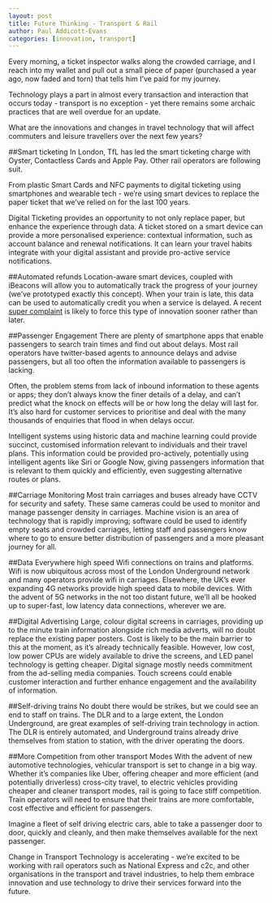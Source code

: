 ```yaml
---
layout: post
title: Future Thinking - Transport & Rail
author: Paul Addicott-Evans
categories: [innovation, transport]
---
```


Every morning, a ticket inspector walks along the crowded carriage, and I reach into my wallet and pull out a small piece of paper (purchased a year ago, now faded and torn) that tells him I’ve paid for my journey.

Technology plays a part in almost every transaction and interaction that occurs today - transport is no exception - yet there remains some archaic practices that are well overdue for an update.

What are the innovations and changes in travel technology that will affect commuters and leisure travellers over the next few years?

##Smart ticketing
In London, TfL has led the smart ticketing charge with Oyster, Contactless Cards and Apple Pay. Other rail operators are following suit.

From plastic Smart Cards and NFC payments to digital ticketing using smartphones and wearable tech - we’re using smart devices to replace the paper ticket that we’ve relied on for the last 100 years.

Digital Ticketing provides an opportunity to not only replace paper, but enhance the experience through data. A ticket stored on a smart device can provide a more personalised experience: contextual information, such as account balance and renewal notifications. It can learn your travel habits integrate with your digital assistant and provide pro-active service notifications.

##Automated refunds
Location-aware smart devices, coupled with iBeacons will allow you to automatically track the progress of your journey (we’ve prototyped exactly this concept). When your train is late, this data can be used to automatically credit you when a service is delayed. A recent [super complaint](http://www.bbc.co.uk/news/business-35134682) is likely to force this type of innovation sooner rather than later.

##Passenger Engagement
There are plenty of smartphone apps that enable passengers to search train times and find out about delays. Most rail operators have twitter-based agents to announce delays and advise passengers, but all too often the information available to passengers is lacking.

Often, the problem stems from lack of inbound information to these agents or apps; they don’t always know the finer details of a delay, and can’t predict what the knock on effects will be or how long the delay will last for. It’s also hard for customer services to prioritise and deal with the many thousands of enquiries that flood in when delays occur.

Intelligent systems using historic data and machine learning could provide succinct, customised information relevant to individuals and their travel plans. This information could be provided pro-actively, potentially using intelligent agents like Siri or Google Now, giving passengers information that is relevant to them quickly and efficiently, even suggesting alternative routes or plans.

##Carriage Monitoring
Most train carriages and buses already have CCTV for security and safety. These same cameras could be used to monitor and manage passenger density in carriages. Machine vision is an area of technology that is rapidly improving; software could be used to identify empty seats and crowded carriages, letting staff and passengers know where to go to ensure better distribution of passengers and a more pleasant journey for all.

##Data Everywhere
high speed Wifi connections on trains and platforms. Wifi is now ubiquitous across most of the London Underground network and many operators provide wifi in carriages. Elsewhere, the UK’s ever expanding 4G networks provide high speed data to mobile devices. With the advent of 5G networks in the not too distant future, we’ll all be hooked up to super-fast, low latency data connections, wherever we are.

##Digital Advertising
Large, colour digital screens in carriages, providing up to the minute train information alongside rich media adverts, will no doubt replace the existing paper posters. Cost is likely to be the main barrier to this at the moment, as it’s already technically feasible. However, low cost, low power CPUs are widely available to drive the screens, and LED panel technology is getting cheaper. Digital signage mostly needs commitment from the ad-selling media companies. Touch screens could enable customer interaction and further enhance engagement and the availability of information.

##Self-driving trains
No doubt there would be strikes, but we could see an end to staff on trains. The DLR and to a large extent, the London Underground, are great examples of self-driving train technology in action. The DLR is entirely automated, and Underground trains already drive themselves from station to station, with the driver operating the doors.

##More Competition from other transport Modes
With the advent of new automotive technologies, vehicular transport is set to change in a big way. Whether it’s companies like Uber, offering cheaper and more efficient (and potentially driverless) cross-city travel, to electric vehicles providing cheaper and cleaner transport modes, rail is going to face stiff competition. Train operators will need to ensure that their trains are more comfortable, cost effective and efficient for passengers.

Imagine a fleet of self driving electric cars, able to take a passenger door to door, quickly and cleanly, and then make themselves available for the next passenger.


Change in Transport Technology is accelerating - we’re excited to be working with rail operators such as National Express and c2c, and other organisations in the transport and travel industries, to help them embrace innovation and use technology to drive their services forward into the future.
